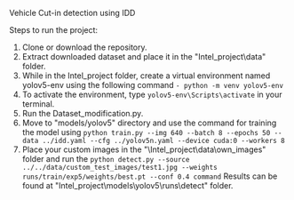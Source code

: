Vehicle Cut-in detection using IDD

Steps to run the project:

1. Clone or download the repository.
2. Extract downloaded dataset and place it in the "Intel_project\data" folder.
3. While in the Intel_project folder, create a virtual environment named yolov5-env using the following command ```- python -m venv yolov5-env```
4. To activate the environment, type ```yolov5-env\Scripts\activate``` in your terminal.
5. Run the Dataset_modification.py.
6. Move to "models/yolov5" directory and use the command for training the model using ```python train.py --img 640 --batch 8 --epochs 50 --data ../idd.yaml --cfg ../yolov5n.yaml --device cuda:0 --workers 8```
7. Place your custom images in the "\Intel_project\data\own_images" folder and run the ```python detect.py --source ../../data/custom_test_images/test1.jpg --weights runs/train/exp5/weights/best.pt --conf 0.4 command```
   Results can be found at "Intel_project\models\yolov5\runs\detect" folder.
